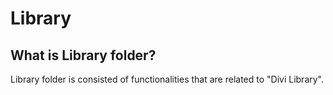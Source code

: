 # Library

## What is Library folder?
Library folder is consisted of functionalities that are related to "Divi Library".
